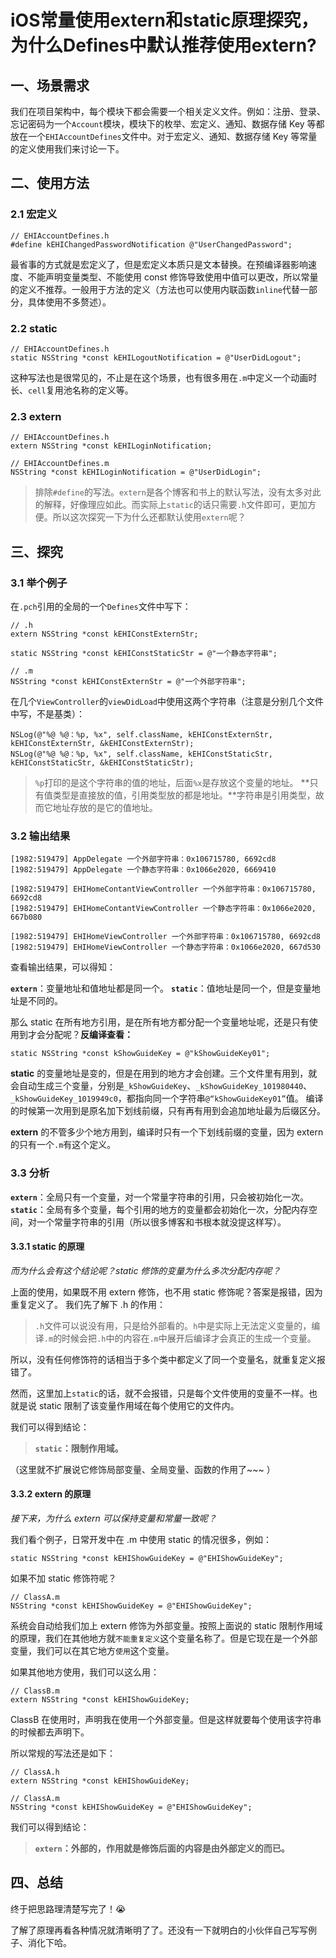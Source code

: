 # iOS常量使用extern和static原理探究，为什么Defines中默认推荐使用extern?

## 一、场景需求

我们在项目架构中，每个模块下都会需要一个相关定义文件。例如：注册、登录、忘记密码为一个`Account`模块，模块下的枚举、宏定义、通知、数据存储 Key 等都放在一个`EHIAccountDefines`文件中。对于宏定义、通知、数据存储 Key 等常量的定义使用我们来讨论一下。

## 二、使用方法

### 2.1 宏定义

```
// EHIAccountDefines.h
#define kEHIChangedPasswordNotification @"UserChangedPassword";
```

最省事的方式就是宏定义了，但是宏定义本质只是文本替换。在预编译器影响速度、不能声明变量类型、不能使用 const 修饰导致使用中值可以更改，所以常量的定义不推荐。一般用于方法的定义（方法也可以使用内联函数`inline`代替一部分，具体使用不多赘述）。

### 2.2 static

```
// EHIAccountDefines.h
static NSString *const kEHILogoutNotification = @"UserDidLogout";
```

这种写法也是很常见的，不止是在这个场景，也有很多用在`.m`中定义一个动画时长、`cell`复用池名称的定义等。

### 2.3 extern

```
// EHIAccountDefines.h
extern NSString *const kEHILoginNotification;

// EHIAccountDefines.m
NSString *const kEHILoginNotification = @"UserDidLogin";
```

> 排除`#define`的写法。`extern`是各个博客和书上的默认写法，没有太多对此的解释，好像理应如此。而实际上`static`的话只需要`.h`文件即可，更加方便。所以这次探究一下为什么还都默认使用`extern`呢？

## 三、探究

### 3.1 举个例子

在`.pch`引用的全局的一个`Defines`文件中写下：

```
// .h
extern NSString *const kEHIConstExternStr;

static NSString *const kEHIConstStaticStr = @"一个静态字符串";
```
```
// .m
NSString *const kEHIConstExternStr = @"一个外部字符串";
```

在几个`ViewController`的`viewDidLoad`中使用这两个字符串（注意是分别几个文件中写，不是基类）：

```
NSLog(@"%@ %@：%p, %x", self.className, kEHIConstExternStr, kEHIConstExternStr, &kEHIConstExternStr);
NSLog(@"%@ %@：%p, %x", self.className, kEHIConstStaticStr, kEHIConstStaticStr, &kEHIConstStaticStr);
```

> `%p`打印的是这个字符串的值的地址，后面`%x`是存放这个变量的地址。
> **只有值类型是直接放的值，引用类型放的都是地址。**字符串是引用类型，故而它地址存放的是它的值地址。

### 3.2 输出结果

```
[1982:519479] AppDelegate 一个外部字符串：0x106715780, 6692cd8
[1982:519479] AppDelegate 一个静态字符串：0x1066e2020, 6669410

[1982:519479] EHIHomeContantViewController 一个外部字符串：0x106715780, 6692cd8
[1982:519479] EHIHomeContantViewController 一个静态字符串：0x1066e2020, 667b080

[1982:519479] EHIHomeViewController 一个外部字符串：0x106715780, 6692cd8
[1982:519479] EHIHomeViewController 一个静态字符串：0x1066e2020, 667d530
```

查看输出结果，可以得知：

**`extern`**：变量地址和值地址都是同一个。
**`static`**：值地址是同一个，但是变量地址是不同的。

那么 static 在所有地方引用，是在所有地方都分配一个变量地址呢，还是只有使用到才会分配呢？**反编译查看：**
``` 
static NSString *const kShowGuideKey = @"kShowGuideKey01";
```
**static** 的变量地址是变的，但是在用到的地方才会创建。三个文件里有用到，就会自动生成三个变量，分别是`_kShowGuideKey`、`_kShowGuideKey_101980440`、 `_kShowGuideKey_1019949c0`，都指向同一个字符串`@“kShowGuideKey01”`值。
编译的时候第一次用到是原名加下划线前缀，只有再有用到会追加地址最为后缀区分。

**extern** 的不管多少个地方用到，编译时只有一个下划线前缀的变量，因为 extern 的只有一个`.m`有这个定义。

### 3.3 分析

**`extern`**：全局只有一个变量，对一个常量字符串的引用，只会被初始化一次。
**`static`**：全局有多个变量，每个引用的地方的变量都会初始化一次，分配内存空间，对一个常量字符串的引用（所以很多博客和书根本就没提这样写）。

#### 3.3.1 static 的原理

*而为什么会有这个结论呢？static 修饰的变量为什么多次分配内存呢？*

上面的使用，如果既不用 extern 修饰，也不用 static 修饰呢？答案是报错，因为重复定义了。
我们先了解下 .h 的作用：

> `.h`文件可以说没有用，只是给外部看的。`h`中是实际上无法定义变量的，编译`.m`的时候会把`.h`中的内容在`.m`中展开后编译才会真正的生成一个变量。

所以，没有任何修饰符的话相当于多个类中都定义了同一个变量名，就重复定义报错了。

然而，这里加上`static`的话，就不会报错，只是每个文件使用的变量不一样。也就是说 static 限制了该变量作用域在每个使用它的文件内。

我们可以得到结论：

> **`static`：限制作用域。**

（这里就不扩展说它修饰局部变量、全局变量、函数的作用了~~~ ）

#### 3.3.2 extern 的原理

*接下来，为什么 extern 可以保持变量和常量一致呢？*

我们看个例子，日常开发中在 .m 中使用 static 的情况很多，例如：

```
static NSString *const kEHIShowGuideKey = @"EHIShowGuideKey";
```

如果不加 static 修饰符呢？

```
// ClassA.m
NSString *const kEHIShowGuideKey = @"EHIShowGuideKey";
```

系统会自动给我们加上 extern 修饰为外部变量。按照上面说的 static 限制作用域的原理，我们在其他地方就`不能重复定义`这个变量名称了。但是它现在是一个外部变量，我们可以在其它地方`使用`这个变量。

如果其他地方使用，我们可以这么用：

```
// ClassB.m
extern NSString *const kEHIShowGuideKey;
```

ClassB 在使用时，声明我在使用一个外部变量。但是这样就要每个使用该字符串的时候都去声明下。

所以常规的写法还是如下：
```
// ClassA.h
extern NSString *const kEHIShowGuideKey;

// ClassA.m
NSString *const kEHIShowGuideKey = @"EHIShowGuideKey";
```

我们可以得到结论：

> **`extern`：外部的，作用就是修饰后面的内容是由外部定义的而已。**

## 四、总结

终于把思路理清楚写完了！😭

了解了原理再看各种情况就清晰明了了。还没有一下就明白的小伙伴自己写写例子、消化下哈。
